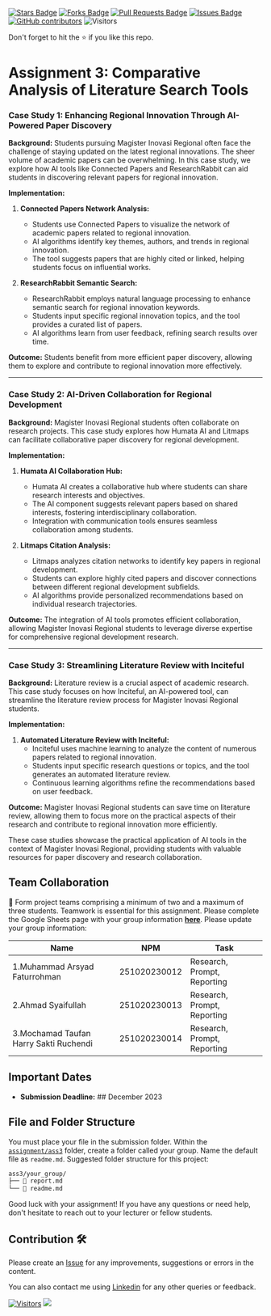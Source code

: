 <a href="https://github.com/drshahizan/AI-Innovation/stargazers"><img src="https://img.shields.io/github/stars/drshahizan/AI-Innovation" alt="Stars Badge"/></a>
<a href="https://github.com/drshahizan/AI-Innovation/network/members"><img src="https://img.shields.io/github/forks/drshahizan/AI-Innovation" alt="Forks Badge"/></a>
<a href="https://github.com/drshahizan/AI-Innovation/pulls"><img src="https://img.shields.io/github/issues-pr/drshahizan/AI-Innovation" alt="Pull Requests Badge"/></a>
<a href="https://github.com/drshahizan/AI-Innovation"><img src="https://img.shields.io/github/issues/drshahizan/AI-Innovation" alt="Issues Badge"/></a>
<a href="https://github.com/drshahizan/AI-Innovation/graphs/contributors"><img alt="GitHub contributors" src="https://img.shields.io/github/contributors/drshahizan/AI-Innovation?color=2b9348"></a>
![Visitors](https://api.visitorbadge.io/api/visitors?path=https%3A%2F%2Fgithub.com%2Fdrshahizan%2FAI-Innovation&labelColor=%23d9e3f0&countColor=%23697689&style=flat)

Don't forget to hit the :star: if you like this repo.

# Assignment 3: Comparative Analysis of Literature Search Tools

### Case Study 1: Enhancing Regional Innovation Through AI-Powered Paper Discovery

**Background:**
Students pursuing Magister Inovasi Regional often face the challenge of staying updated on the latest regional innovations. The sheer volume of academic papers can be overwhelming. In this case study, we explore how AI tools like Connected Papers and ResearchRabbit can aid students in discovering relevant papers for regional innovation.

**Implementation:**
1. **Connected Papers Network Analysis:**
   - Students use Connected Papers to visualize the network of academic papers related to regional innovation.
   - AI algorithms identify key themes, authors, and trends in regional innovation.
   - The tool suggests papers that are highly cited or linked, helping students focus on influential works.

2. **ResearchRabbit Semantic Search:**
   - ResearchRabbit employs natural language processing to enhance semantic search for regional innovation keywords.
   - Students input specific regional innovation topics, and the tool provides a curated list of papers.
   - AI algorithms learn from user feedback, refining search results over time.

**Outcome:**
Students benefit from more efficient paper discovery, allowing them to explore and contribute to regional innovation more effectively.

---

### Case Study 2: AI-Driven Collaboration for Regional Development

**Background:**
Magister Inovasi Regional students often collaborate on research projects. This case study explores how Humata AI and Litmaps can facilitate collaborative paper discovery for regional development.

**Implementation:**
1. **Humata AI Collaboration Hub:**
   - Humata AI creates a collaborative hub where students can share research interests and objectives.
   - The AI component suggests relevant papers based on shared interests, fostering interdisciplinary collaboration.
   - Integration with communication tools ensures seamless collaboration among students.

2. **Litmaps Citation Analysis:**
   - Litmaps analyzes citation networks to identify key papers in regional development.
   - Students can explore highly cited papers and discover connections between different regional development subfields.
   - AI algorithms provide personalized recommendations based on individual research trajectories.

**Outcome:**
The integration of AI tools promotes efficient collaboration, allowing Magister Inovasi Regional students to leverage diverse expertise for comprehensive regional development research.

---

### Case Study 3: Streamlining Literature Review with Inciteful

**Background:**
Literature review is a crucial aspect of academic research. This case study focuses on how Inciteful, an AI-powered tool, can streamline the literature review process for Magister Inovasi Regional students.

**Implementation:**
1. **Automated Literature Review with Inciteful:**
   - Inciteful uses machine learning to analyze the content of numerous papers related to regional innovation.
   - Students input specific research questions or topics, and the tool generates an automated literature review.
   - Continuous learning algorithms refine the recommendations based on user feedback.

**Outcome:**
Magister Inovasi Regional students can save time on literature review, allowing them to focus more on the practical aspects of their research and contribute to regional innovation more efficiently.

These case studies showcase the practical application of AI tools in the context of Magister Inovasi Regional, providing students with valuable resources for paper discovery and research collaboration.


## Team Collaboration
🚀 Form project teams comprising a minimum of two and a maximum of three students. Teamwork is essential for this assignment. Please complete the Google Sheets page with your group information [**here**](https://docs.google.com/spreadsheets/d/1tAnUHQd5M5c7zkO8qUQbfIthm5echltQCH52H2UBGr4/edit#gid=2105041612). Please update your group information:

| Name          | NPM  | Task            |
| ------------ | -------------- | --------------- |
| 1.Muhammad Arsyad Faturrohman |251020230012       |Research, Prompt, Reporting           |
| 2.Ahmad Syaifullah |251020230013          |Research, Prompt, Reporting           |
| 3.Mochamad Taufan Harry Sakti Ruchendi |251020230014         |   Research, Prompt, Reporting        |

## Important Dates
- **Submission Deadline:** ## December 2023

## File and Folder Structure 

You must place your file in the submission folder. Within the [`assignment/ass3`](https://github.com/drshahizan/AI-Innovation/edit/main/assignment/ass3) folder, create a folder called your group. Name the default file as `readme.md`. Suggested folder structure for this project:

```html
ass3/your_group/
├── 📄 report.md
└── 📄 readme.md
```

Good luck with your assignment! If you have any questions or need help, don't hesitate to reach out to your lecturer or fellow students.


## Contribution 🛠️
Please create an [Issue](https://github.com/drshahizan/AI-Innovation/issues) for any improvements, suggestions or errors in the content.

You can also contact me using [Linkedin](https://www.linkedin.com/in/drshahizan/) for any other queries or feedback.

[![Visitors](https://api.visitorbadge.io/api/visitors?path=https%3A%2F%2Fgithub.com%2Fdrshahizan&labelColor=%23697689&countColor=%23555555&style=plastic)](https://visitorbadge.io/status?path=https%3A%2F%2Fgithub.com%2Fdrshahizan)
![](https://hit.yhype.me/github/profile?user_id=81284918)
